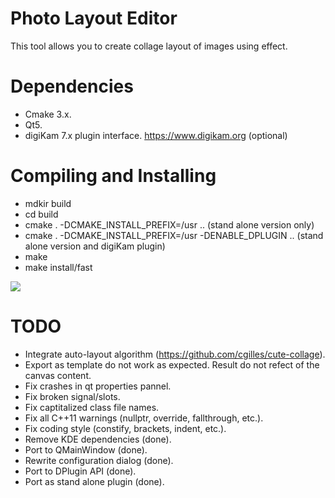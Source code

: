 # Photo Layout Editor

This tool allows you to create collage layout of images using effect.

# Dependencies

- Cmake 3.x.
- Qt5.
- digiKam 7.x plugin interface. <https://www.digikam.org> (optional)

# Compiling and Installing

- mdkir build
- cd build
- cmake . -DCMAKE_INSTALL_PREFIX=/usr ..                            (stand alone version only)
- cmake . -DCMAKE_INSTALL_PREFIX=/usr -DENABLE_DPLUGIN ..           (stand alone version and digiKam plugin)
- make
- make install/fast

![](https://i.imgur.com/79xs2Ef.png)

# TODO

- Integrate auto-layout algorithm (https://github.com/cgilles/cute-collage).
- Export as template do not work as expected. Result do not refect of the canvas content.
- Fix crashes in qt properties pannel.
- Fix broken signal/slots.
- Fix captitalized class file names.
- Fix all C++11 warnings (nullptr, override, fallthrough, etc.).
- Fix coding style (constify, brackets, indent, etc.).
- Remove KDE dependencies (done).
- Port to QMainWindow (done).
- Rewrite configuration dialog (done).
- Port to DPlugin API (done).
- Port as stand alone plugin (done).

